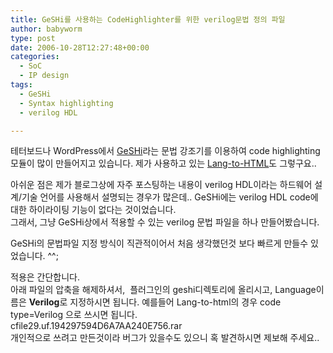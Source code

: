 ```yaml
---
title: GeSHi를 사용하는 CodeHighlighter를 위한 verilog문법 정의 파일
author: babyworm
type: post
date: 2006-10-28T12:27:48+00:00
categories:
  - SoC
  - IP design
tags:
  - GeSHi
  - Syntax highlighting
  - verilog HDL

---
```

테터보드나 WordPress에서 [GeSHi][1]라는 문법 강조기를 이용하여 code highlighting 모듈이 많이 만들어지고 있습니다. 제가 사용하고 있는 [Lang-to-HTML][2]도 그렇구요..

아쉬운 점은 제가 블로그상에 자주 포스팅하는 내용이 verilog HDL이라는 하드웨어 설계/기술 언어를 사용해서 설명되는 경우가 많은데.. GeSHi에는 verilog HDL code에 대한 하이라이팅 기능이 없다는 것이었습니다.<br>
그래서, 그냥 GeSHi상에서 적용할 수 있는 verilog 문법 파일을 하나 만들어봤습니다. 

GeSHi의 문법파일 지정 방식이 직관적이어서 처음 생각했던것 보다 빠르게 만들수 있었습니다. ^^;

적용은 간단합니다.<br>
아래 파일의 압축을 해제하셔서,  플러그인의 geshi디렉토리에 올리시고, Language이름은 **Verilog**로 지정하시면 됩니다. 예를들어 Lang-to-html의 경우 code type=Verilog 으로 쓰시면 됩니다.<br>
 cfile29.uf.194297594D6A7AA240E756.rar</a><br>
개인적으로 쓰려고 만든것이라 버그가 있을수도 있으니 혹 발견하시면 제보해 주세요..

 [1]: http://qbnz.com/highlighter/
 [2]: http://www.kornuri.com/blog/entry/태터툴즈-플러그인-Languages-To-Html-각종-프로그래밍-소스-하이라이팅
